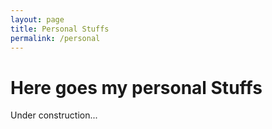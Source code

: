 ```yaml
---
layout: page
title: Personal Stuffs
permalink: /personal
---
```


# Here goes my personal Stuffs

Under construction...
